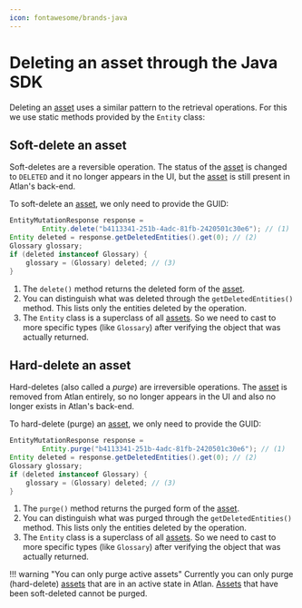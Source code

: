 ```yaml
---
icon: fontawesome/brands-java
---
```


# Deleting an asset through the Java SDK

Deleting an [asset](/concepts/assets) uses a similar pattern to the retrieval operations. For this we use static methods provided by the `Entity` class:

## Soft-delete an asset

Soft-deletes are a reversible operation. The status of the [asset](/concepts/assets) is changed to `DELETED` and it no longer appears in the UI, but the [asset](/concepts/assets) is still present in Atlan's back-end.

To soft-delete an [asset](/concepts/assets), we only need to provide the GUID:

```java linenums="1" title="Soft-delete an asset"
EntityMutationResponse response =
		Entity.delete("b4113341-251b-4adc-81fb-2420501c30e6"); // (1)
Entity deleted = response.getDeletedEntities().get(0); // (2)
Glossary glossary;
if (deleted instanceof Glossary) {
	glossary = (Glossary) deleted; // (3)
}
```

1. The `delete()` method returns the deleted form of the [asset](/concepts/assets).
2. You can distinguish what was deleted through the `getDeletedEntities()` method. This lists only the entities deleted by the operation.
3. The `Entity` class is a superclass of all [assets](/concepts/assets). So we need to cast to more specific types (like `Glossary`) after verifying the object that was actually returned.

## Hard-delete an asset

Hard-deletes (also called a *purge*) are irreversible operations. The [asset](/concepts/assets) is removed from Atlan entirely, so no longer appears in the UI and also no longer exists in Atlan's back-end.

To hard-delete (purge) an [asset](/concepts/assets), we only need to provide the GUID:

```java linenums="1" title="Hard-delete (purge) an asset"
EntityMutationResponse response =
		Entity.purge("b4113341-251b-4adc-81fb-2420501c30e6"); // (1)
Entity deleted = response.getDeletedEntities().get(0); // (2)
Glossary glossary;
if (deleted instanceof Glossary) {
	glossary = (Glossary) deleted; // (3)
}
```

1. The `purge()` method returns the purged form of the [asset](/concepts/assets).
2. You can distinguish what was purged through the `getDeletedEntities()` method. This lists only the entities deleted by the operation.
3. The `Entity` class is a superclass of all [assets](/concepts/assets). So we need to cast to more specific types (like `Glossary`) after verifying the object that was actually returned.

!!! warning "You can only purge active assets"
	Currently you can only purge (hard-delete) [assets](/concepts/assets) that are in an active state in Atlan. [Assets](/concepts/assets) that have been soft-deleted cannot be purged.
